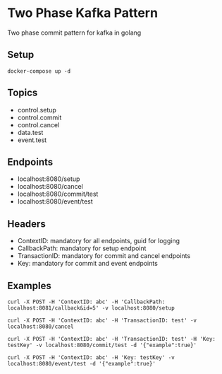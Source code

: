 # Two Phase Kafka Pattern

Two phase commit pattern for kafka in golang

## Setup

`docker-compose up -d`

## Topics

- control.setup
- control.commit
- control.cancel
- data.test
- event.test

## Endpoints

- localhost:8080/setup
- localhost:8080/cancel
- localhost:8080/commit/test
- localhost:8080/event/test

## Headers

- ContextID: mandatory for all endpoints, guid for logging
- CallbackPath: mandatory for setup endpoint
- TransactionID: mandatory for commit and cancel endpoints
- Key: mandatory for commit and event endpoints

## Examples

`curl -X POST -H 'ContextID: abc' -H 'CallbackPath: localhost:8081/callback&id=5' -v localhost:8080/setup`

`curl -X POST -H 'ContextID: abc' -H 'TransactionID: test' -v localhost:8080/cancel`

`curl -X POST -H 'ContextID: abc' -H 'TransactionID: test' -H 'Key: testKey' -v localhost:8080/commit/test -d '{"example":true}'`

`curl -X POST -H 'ContextID: abc' -H 'Key: testKey' -v localhost:8080/event/test -d '{"example":true}'`
